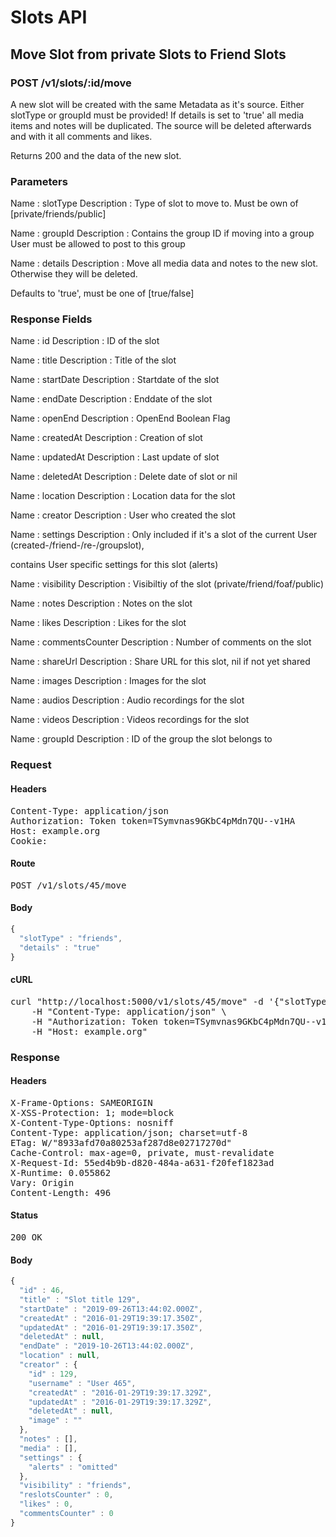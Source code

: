 # Slots API

## Move Slot from private Slots to Friend Slots

### POST /v1/slots/:id/move

A new slot will be created with  the same Metadata as it&#39;s source. Either slotType or groupId must be provided! If details is set to &#39;true&#39; all media items and notes will be duplicated. The source will be deleted afterwards and with it all comments and likes.

Returns 200 and the data of the new slot.

### Parameters

Name : slotType
Description : Type of slot to move to. Must be own of [private/friends/public]

Name : groupId
Description : Contains the group ID if moving into a group User must be allowed to post to this group

Name : details
Description : Move all media data and notes to the new  slot. Otherwise they will be deleted.

Defaults to &#39;true&#39;, must be one of [true/false]


### Response Fields

Name : id
Description : ID of the slot

Name : title
Description : Title of the slot

Name : startDate
Description : Startdate of the slot

Name : endDate
Description : Enddate of the slot

Name : openEnd
Description : OpenEnd Boolean Flag

Name : createdAt
Description : Creation of slot

Name : updatedAt
Description : Last update of slot

Name : deletedAt
Description : Delete date of slot or nil

Name : location
Description : Location data for the slot

Name : creator
Description : User who created the slot

Name : settings
Description : Only included if it&#39;s a slot of the current User (created-/friend-/re-/groupslot),

contains User specific settings for this slot (alerts)

Name : visibility
Description : Visibiltiy of the slot (private/friend/foaf/public)

Name : notes
Description : Notes on the slot

Name : likes
Description : Likes for the slot

Name : commentsCounter
Description : Number of comments on the slot

Name : shareUrl
Description : Share URL for this slot, nil if not yet shared

Name : images
Description : Images for the slot

Name : audios
Description : Audio recordings for the slot

Name : videos
Description : Videos recordings for the slot

Name : groupId
Description : ID of the group the slot belongs to

### Request

#### Headers

<pre>Content-Type: application/json
Authorization: Token token=TSymvnas9GKbC4pMdn7QU--v1HA
Host: example.org
Cookie: </pre>

#### Route

<pre>POST /v1/slots/45/move</pre>

#### Body
```javascript
{
  "slotType" : "friends",
  "details" : "true"
}
```


#### cURL

<pre class="request">curl &quot;http://localhost:5000/v1/slots/45/move&quot; -d &#39;{&quot;slotType&quot;:&quot;friends&quot;,&quot;details&quot;:&quot;true&quot;}&#39; -X POST \
	-H &quot;Content-Type: application/json&quot; \
	-H &quot;Authorization: Token token=TSymvnas9GKbC4pMdn7QU--v1HA&quot; \
	-H &quot;Host: example.org&quot;</pre>

### Response

#### Headers

<pre>X-Frame-Options: SAMEORIGIN
X-XSS-Protection: 1; mode=block
X-Content-Type-Options: nosniff
Content-Type: application/json; charset=utf-8
ETag: W/&quot;8933afd70a80253af287d8e02717270d&quot;
Cache-Control: max-age=0, private, must-revalidate
X-Request-Id: 55ed4b9b-d820-484a-a631-f20fef1823ad
X-Runtime: 0.055862
Vary: Origin
Content-Length: 496</pre>

#### Status

<pre>200 OK</pre>

#### Body

```javascript
{
  "id" : 46,
  "title" : "Slot title 129",
  "startDate" : "2019-09-26T13:44:02.000Z",
  "createdAt" : "2016-01-29T19:39:17.350Z",
  "updatedAt" : "2016-01-29T19:39:17.350Z",
  "deletedAt" : null,
  "endDate" : "2019-10-26T13:44:02.000Z",
  "location" : null,
  "creator" : {
    "id" : 129,
    "username" : "User 465",
    "createdAt" : "2016-01-29T19:39:17.329Z",
    "updatedAt" : "2016-01-29T19:39:17.329Z",
    "deletedAt" : null,
    "image" : ""
  },
  "notes" : [],
  "media" : [],
  "settings" : {
    "alerts" : "omitted"
  },
  "visibility" : "friends",
  "reslotsCounter" : 0,
  "likes" : 0,
  "commentsCounter" : 0
}
```

